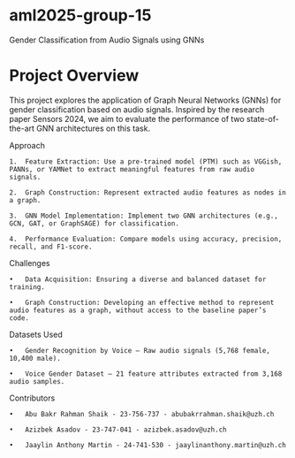 # aml2025-group-15
Gender Classification from Audio Signals using GNNs

# Project Overview

This project explores the application of Graph Neural Networks (GNNs) for gender classification based on audio signals. Inspired by the research paper Sensors 2024, we aim to evaluate the performance of two state-of-the-art GNN architectures on this task.

Approach

	1.	Feature Extraction: Use a pre-trained model (PTM) such as VGGish, PANNs, or YAMNet to extract meaningful features from raw audio signals.
 
	2.	Graph Construction: Represent extracted audio features as nodes in a graph.
 
	3.	GNN Model Implementation: Implement two GNN architectures (e.g., GCN, GAT, or GraphSAGE) for classification.
 
	4.	Performance Evaluation: Compare models using accuracy, precision, recall, and F1-score.

Challenges

	•	Data Acquisition: Ensuring a diverse and balanced dataset for training.
 
	•	Graph Construction: Developing an effective method to represent audio features as a graph, without access to the baseline paper’s code.

Datasets Used

	•	Gender Recognition by Voice – Raw audio signals (5,768 female, 10,400 male).
 
	•	Voice Gender Dataset – 21 feature attributes extracted from 3,168 audio samples.

Contributors

	•	Abu Bakr Rahman Shaik - 23-756-737 - abubakrrahman.shaik@uzh.ch
 
	•	Azizbek Asadov - 23-747-041 - azizbek.asadov@uzh.ch
 
	•	Jaaylin Anthony Martin - 24-741-530 - jaaylinanthony.martin@uzh.ch
